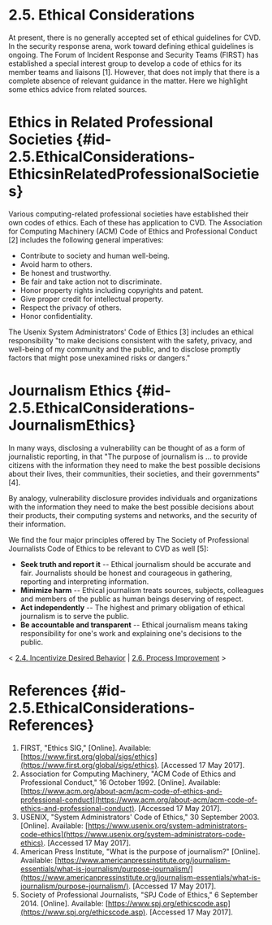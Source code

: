 # 2.5. Ethical Considerations 

At present, there is no generally accepted set of ethical guidelines for
CVD. In the security response arena, work toward defining ethical
guidelines is ongoing. The Forum of Incident Response and Security Teams
(FIRST) has established a special interest group to develop a code of
ethics for its member teams and liaisons \[1\]. However, that does not
imply that there is a complete absence of relevant guidance in the
matter. Here we highlight some ethics advice from related sources.

# Ethics in Related Professional Societies {#id-2.5.EthicalConsiderations-EthicsinRelatedProfessionalSocieties}

Various computing-related professional societies have established their
own codes of ethics. Each of these has application to CVD. The
Association for Computing Machinery (ACM) Code of Ethics and
Professional Conduct \[2\] includes the following general imperatives:

-   Contribute to society and human well-being.
-   Avoid harm to others.
-   Be honest and trustworthy.
-   Be fair and take action not to discriminate.
-   Honor property rights including copyrights and patent.
-   Give proper credit for intellectual property.
-   Respect the privacy of others.
-   Honor confidentiality.

The Usenix System Administrators' Code of Ethics \[3\] includes an
ethical responsibility "to make decisions consistent with the safety,
privacy, and well-being of my community and the public, and to disclose
promptly factors that might pose unexamined risks or dangers."

# Journalism Ethics {#id-2.5.EthicalConsiderations-JournalismEthics}

In many ways, disclosing a vulnerability can be thought of as a form of
journalistic reporting, in that "The purpose of journalism is ... to
provide citizens with the information they need to make the best
possible decisions about their lives, their communities, their
societies, and their governments" \[4\].

By analogy, vulnerability disclosure provides individuals and
organizations with the information they need to make the best possible
decisions about their products, their computing systems and networks,
and the security of their information.

We find the four major principles offered by The Society of Professional
Journalists Code of Ethics to be relevant to CVD as well \[5\]:

-   **Seek truth and report it** -- Ethical journalism should be
    accurate and fair. Journalists should be honest and courageous in
    gathering, reporting and interpreting information.
-   **Minimize harm** -- Ethical journalism treats sources, subjects,
    colleagues and members of the public as human beings deserving of
    respect.
-   **Act independently** -- The highest and primary obligation of
    ethical journalism is to serve the public.
-   **Be accountable and transparent** -- Ethical journalism means
    taking responsibility for one's work and explaining one's
    decisions to the public.
    

\< [2.4. Incentivize Desired
Behavior](2_4) \| [2.6.
Process Improvement](2_6) \>

# References {#id-2.5.EthicalConsiderations-References}

1.  FIRST, "Ethics SIG," \[Online\]. Available:
    [https://www.first.org/global/sigs/ethics](https://www.first.org/global/sigs/ethics). \[Accessed 17 May 2017\].
2.  Association for Computing Machinery, "ACM Code of Ethics and
    Professional Conduct," 16 October 1992. \[Online\]. Available:
    [https://www.acm.org/about-acm/acm-code-of-ethics-and-professional-conduct](https://www.acm.org/about-acm/acm-code-of-ethics-and-professional-conduct). \[Accessed 17 May 2017\].
3.  USENIX, "System Administrators' Code of Ethics," 30
    September 2003. \[Online\]. Available:
    [https://www.usenix.org/system-administrators-code-ethics](https://www.usenix.org/system-administrators-code-ethics). \[Accessed 17 May 2017\].
4.  American Press Institute, "What is the purpose of journalism?"
    \[Online\]. Available:
    [https://www.americanpressinstitute.org/journalism-essentials/what-is-journalism/purpose-journalism/](https://www.americanpressinstitute.org/journalism-essentials/what-is-journalism/purpose-journalism/). \[Accessed 17 May 2017\].
5.  Society of Professional Journalists, "SPJ Code of Ethics," 6
    September 2014. \[Online\]. Available:
    [https://www.spj.org/ethicscode.asp](https://www.spj.org/ethicscode.asp). \[Accessed 17 May 2017\].

